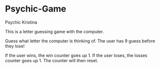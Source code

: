 # Psychic-Game
Psychic Kristina 

This is a letter guessing game with the computer.

Guess what letter the computer is thinking of. The user has 9 guess before they lose!

If the user wins, the win counter goes up 1. 
If the user loses, the losses counter goes up 1.
The counter will then reset. 



